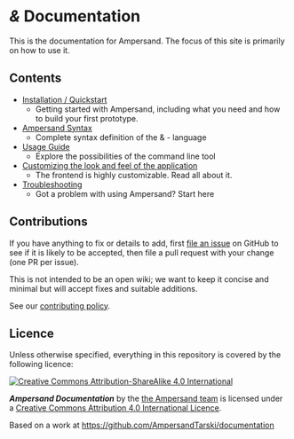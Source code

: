 # *&* Documentation

This is the documentation for Ampersand. The focus of this site is primarily on how to use it.

## Contents

- [Installation / Quickstart](installation/README.md)
    - Getting started with Ampersand, including what you need and how to build your first prototype.
- [Ampersand Syntax](syntax/README.md)
    - Complete syntax definition of the & - language
- [Usage Guide](usage/README.md)
    - Explore the possibilities of the command line tool
- [Customizing the look and feel of the application](frontend/README.md)
    - The frontend is highly customizable. Read all about it.
- [Troubleshooting](troubleshooting/README.md)
    - Got a problem with using Ampersand? Start here

## Contributions

If you have anything to fix or details to add, first [file an issue](http://github.com/AmpersandTarski/documentation/issues) on GitHub to see if it is likely to be accepted, then file a pull request with your change (one PR per issue).

This is not intended to be an open wiki; we want to keep it concise and minimal but will accept fixes and suitable additions.

See our [contributing policy](CONTRIBUTING.md).

## Licence

Unless otherwise specified, everything in this repository is covered by the following licence:

[![Creative Commons Attribution-ShareAlike 4.0 International](https://licensebuttons.net/l/by-sa/4.0/88x31.png)](http://creativecommons.org/licenses/by-sa/4.0/)

***Ampersand Documentation*** by the [the Ampersand team](http://tarski.nl/) is licensed under a [Creative Commons Attribution 4.0 International Licence](http://creativecommons.org/licenses/by-sa/4.0/).

Based on a work at https://github.com/AmpersandTarski/documentation
